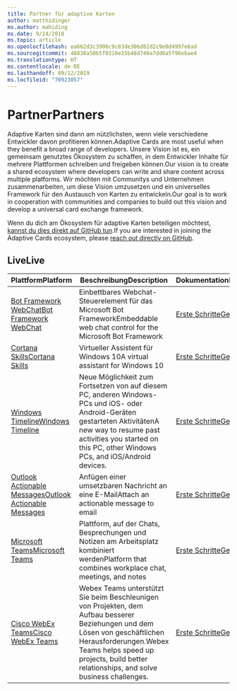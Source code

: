```yaml
---
title: Partner für adaptive Karten
author: matthidinger
ms.author: mahiding
ms.date: 9/24/2018
ms.topic: article
ms.openlocfilehash: ea662d3c3906c9c83de306d82d2c9e0d4997e6ad
ms.sourcegitcommit: 48838a50b5f0316e15b48d740a7dd0a5f96ebae4
ms.translationtype: HT
ms.contentlocale: de-DE
ms.lasthandoff: 09/12/2019
ms.locfileid: "70923057"
---
```

# <a name="partners"></a><span data-ttu-id="5ff8e-102">Partner</span><span class="sxs-lookup"><span data-stu-id="5ff8e-102">Partners</span></span> 

<span data-ttu-id="5ff8e-103">Adaptive Karten sind dann am nützlichsten, wenn viele verschiedene Entwickler davon profitieren können.</span><span class="sxs-lookup"><span data-stu-id="5ff8e-103">Adaptive Cards are most useful when they benefit a broad range of developers.</span></span> <span data-ttu-id="5ff8e-104">Unsere Vision ist es, ein gemeinsam genutztes Ökosystem zu schaffen, in dem Entwickler Inhalte für mehrere Plattformen schreiben und freigeben können.</span><span class="sxs-lookup"><span data-stu-id="5ff8e-104">Our vision is to create a shared ecosystem where developers can write and share content across multiple platforms.</span></span> <span data-ttu-id="5ff8e-105">Wir möchten mit Communitys und Unternehmen zusammenarbeiten, um diese Vision umzusetzen und ein universelles Framework für den Austausch von Karten zu entwickeln.</span><span class="sxs-lookup"><span data-stu-id="5ff8e-105">Our goal is to work in cooperation with communities and companies to build out this vision and develop a universal card exchange framework.</span></span>

<span data-ttu-id="5ff8e-106">Wenn du dich am Ökosystem für adaptive Karten beteiligen möchtest, [kannst du dies direkt auf GitHub tun](https://github.com/Microsoft/AdaptiveCards).</span><span class="sxs-lookup"><span data-stu-id="5ff8e-106">If you are interested in joining the Adaptive Cards ecosystem, please [reach out directly on GitHub](https://github.com/Microsoft/AdaptiveCards).</span></span>

## <a name="live"></a><span data-ttu-id="5ff8e-107">Live</span><span class="sxs-lookup"><span data-stu-id="5ff8e-107">Live</span></span>

<span data-ttu-id="5ff8e-108">Plattform</span><span class="sxs-lookup"><span data-stu-id="5ff8e-108">Platform</span></span> | <span data-ttu-id="5ff8e-109">Beschreibung</span><span class="sxs-lookup"><span data-stu-id="5ff8e-109">Description</span></span> | <span data-ttu-id="5ff8e-110">Dokumentation</span><span class="sxs-lookup"><span data-stu-id="5ff8e-110">Documentation</span></span> | <span data-ttu-id="5ff8e-111">Version</span><span class="sxs-lookup"><span data-stu-id="5ff8e-111">Version</span></span>
---------|-------------|---------------|---------
[<span data-ttu-id="5ff8e-112">Bot Framework WebChat</span><span class="sxs-lookup"><span data-stu-id="5ff8e-112">Bot Framework WebChat</span></span>](https://github.com/Microsoft/BotFramework-WebChat)  | <span data-ttu-id="5ff8e-113">Einbettbares Webchat-Steuerelement für das Microsoft Bot Framework</span><span class="sxs-lookup"><span data-stu-id="5ff8e-113">Embeddable web chat control for the Microsoft Bot Framework</span></span> | [<span data-ttu-id="5ff8e-114">Erste Schritte</span><span class="sxs-lookup"><span data-stu-id="5ff8e-114">Get Started</span></span>](https://docs.microsoft.com/en-us/adaptive-cards/get-started/bots) | <span data-ttu-id="5ff8e-115">1.2 (Web Chat 4.5)</span><span class="sxs-lookup"><span data-stu-id="5ff8e-115">1.2 (Web Chat 4.5)</span></span>
[<span data-ttu-id="5ff8e-116">Cortana Skills</span><span class="sxs-lookup"><span data-stu-id="5ff8e-116">Cortana Skills</span></span>](https://docs.microsoft.com/en-us/cortana/skills/adaptive-cards) | <span data-ttu-id="5ff8e-117">Virtueller Assistent für Windows 10</span><span class="sxs-lookup"><span data-stu-id="5ff8e-117">A virtual assistant for Windows 10</span></span> | [<span data-ttu-id="5ff8e-118">Erste Schritte</span><span class="sxs-lookup"><span data-stu-id="5ff8e-118">Get Started</span></span>](https://docs.microsoft.com/en-us/adaptive-cards/get-started/bots) | <span data-ttu-id="5ff8e-119">1.0</span><span class="sxs-lookup"><span data-stu-id="5ff8e-119">1.0</span></span>
[<span data-ttu-id="5ff8e-120">Windows Timeline</span><span class="sxs-lookup"><span data-stu-id="5ff8e-120">Windows Timeline</span></span>](https://blogs.windows.com/windowsexperience/2017/12/19/announcing-windows-10-insider-preview-build-17063-pc/) | <span data-ttu-id="5ff8e-121">Neue Möglichkeit zum Fortsetzen von auf diesem PC, anderen Windows-PCs und iOS- oder Android-Geräten gestarteten Aktivitäten</span><span class="sxs-lookup"><span data-stu-id="5ff8e-121">A new way to resume past activities you started on this PC, other Windows PCs, and iOS/Android devices.</span></span> | [<span data-ttu-id="5ff8e-122">Erste Schritte</span><span class="sxs-lookup"><span data-stu-id="5ff8e-122">Get Started</span></span>](https://docs.microsoft.com/en-us/adaptive-cards/get-started/windows) | <span data-ttu-id="5ff8e-123">1.0</span><span class="sxs-lookup"><span data-stu-id="5ff8e-123">1.0</span></span>
[<span data-ttu-id="5ff8e-124">Outlook Actionable Messages</span><span class="sxs-lookup"><span data-stu-id="5ff8e-124">Outlook Actionable Messages</span></span>](https://docs.microsoft.com/en-us/outlook/actionable-messages/)  | <span data-ttu-id="5ff8e-125">Anfügen einer umsetzbaren Nachricht an eine E-Mail</span><span class="sxs-lookup"><span data-stu-id="5ff8e-125">Attach an actionable message to email</span></span> | [<span data-ttu-id="5ff8e-126">Erste Schritte</span><span class="sxs-lookup"><span data-stu-id="5ff8e-126">Get Started</span></span>](https://docs.microsoft.com/en-us/outlook/actionable-messages/) | <span data-ttu-id="5ff8e-127">1.0</span><span class="sxs-lookup"><span data-stu-id="5ff8e-127">1.0</span></span>
[<span data-ttu-id="5ff8e-128">Microsoft Teams</span><span class="sxs-lookup"><span data-stu-id="5ff8e-128">Microsoft Teams</span></span>](https://products.office.com/en-US/microsoft-teams/group-chat-software) | <span data-ttu-id="5ff8e-129">Plattform, auf der Chats, Besprechungen und Notizen am Arbeitsplatz kombiniert werden</span><span class="sxs-lookup"><span data-stu-id="5ff8e-129">Platform that combines workplace chat, meetings, and notes</span></span> | [<span data-ttu-id="5ff8e-130">Erste Schritte</span><span class="sxs-lookup"><span data-stu-id="5ff8e-130">Get Started</span></span>](https://docs.microsoft.com/en-us/microsoftteams/platform/concepts/cards/cards-reference#adaptive-card) | <span data-ttu-id="5ff8e-131">1.0</span><span class="sxs-lookup"><span data-stu-id="5ff8e-131">1.0</span></span>
[<span data-ttu-id="5ff8e-132">Cisco WebEx Teams</span><span class="sxs-lookup"><span data-stu-id="5ff8e-132">Cisco WebEx Teams</span></span>](https://www.webex.com/team-collaboration.html) | <span data-ttu-id="5ff8e-133">Webex Teams unterstützt Sie beim Beschleunigen von Projekten, dem Aufbau besserer Beziehungen und dem Lösen von geschäftlichen Herausforderungen.</span><span class="sxs-lookup"><span data-stu-id="5ff8e-133">Webex Teams helps speed up projects, build better relationships, and solve business challenges.</span></span> | [<span data-ttu-id="5ff8e-134">Erste Schritte</span><span class="sxs-lookup"><span data-stu-id="5ff8e-134">Get Started</span></span>](https://developer.webex.com/docs/api/guides/cards) | <span data-ttu-id="5ff8e-135">1.1</span><span class="sxs-lookup"><span data-stu-id="5ff8e-135">1.1</span></span>
